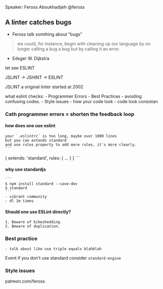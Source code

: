 Speaker: Feross Aboukhadijeh @feross

## A linter catches bugs
  - Feross talk somthing about "bugs"

  > we could, for instance, begin with cleaning up our language by no longer calling a bug a bug but by calling it an error.
   - Edsger W. Dijkstra

  let see ESLINT

  JSLINT -> JSHINT -> ESLINT

  JSLINT a original linter started at 2002
  
  what eslint checks:
    - Programmer Errors
    - Best Practices
      - avoiding confusing codes.
    - Style issues
      - how your code look
      - code look consistan

### Cath programmer errors = shorten the feedback loop

#### how does one use eslint
    your `.eslintrc` is too long, maybe over 1000 lines
    but you can extends standard
    and use rules property to add more rules, it's more clearly.
    ```
{
  extends: 'standard',
  rules: {
    ...
  }
}
    ```

#### why use standardjs
    ```
    $ npm install standard --save-dev
    $ standard
    ```
    - vibrant community
    - dl 1m times

#### Should one use ESLint directly?
    1. Beware of bikeshedding.
    2. Beware of duplication.

### Best practice
    - talk about like use triple equals blahblah

Event if you don't use standard consider `standard-engine`

### Style issues

patreon.com/feross

